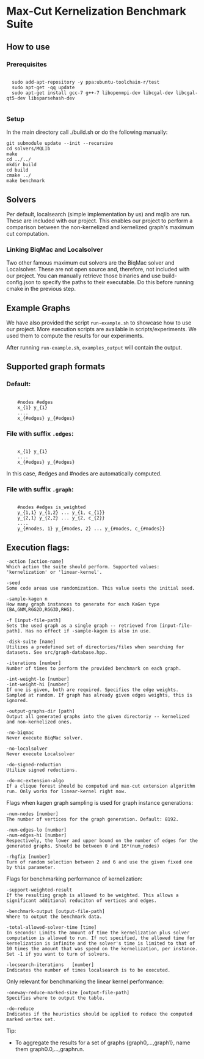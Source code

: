 <h1>Max-Cut Kernelization Benchmark Suite</h1>

<h2>How to use</h2>
<h3>Prerequisites</h2>
<pre><code>
  sudo add-apt-repository -y ppa:ubuntu-toolchain-r/test
  sudo apt-get -qq update
  sudo apt-get install gcc-7 g++-7 libopenmpi-dev libcgal-dev libcgal-qt5-dev libsparsehash-dev 
 </code></pre>
 
 
<h3>Setup</h3>
In the main directory call ./build.sh or do the following manually:
<pre><code>git submodule update --init --recursive
cd solvers/MQLIb
make
cd ../../
mkdir build
cd build
cmake ../
make benchmark</code></pre>

<h2>Solvers</h2>
Per default, localsearch (simple implementation by us) and mqlib are run. These are included with our project. This enables our project to perform a comparison between the non-kernelized and kernelized graph's maximum cut computation.

<h3>Linking BiqMac and Localsolver</h3>
Two other famous maximum cut solvers are the BiqMac solver and Localsolver. These are not open source and, therefore, not included with our project. You can manually retrieve those binaries and use build-config.json to specify the paths to their executable. Do this before running cmake in the previous step.

<h2>Example Graphs</h2>
We have also provided the script <code>run-example.sh</code> to showcase how to use our project. More execution scripts are available in scripts/experiments.  We used them to compute the results for our experiments.

After running <code>run-example.sh</code>, <code>examples_output</code> will contain the output.

<h2>Supported graph formats</h2>
<h3>Default:</h3>
<pre><code>
    #nodes #edges
    x_{1} y_{1}
    ....
    x_{#edges} y_{#edges}
</code></pre>

<h3>File with suffix <code>.edges</code>:</h3>
<pre><code>
    x_{1} y_{1}
    ....
    x_{#edges} y_{#edges}
</code></pre>
In this case, #edges and #nodes are automatically computed.

<h3>File with suffix <code>.graph</code>:</h3>
<pre><code>
    #nodes #edges is_weighted
    y_{1,1} y_{1,2} ... y_{1, c_{1}}
    y_{2,1} y_{2,2} ... y_{2, c_{2}}
    ....
    y_{#nodes, 1} y_{#nodes, 2} ... y_{#nodes, c_{#nodes}}
</code></pre>

<h2>Execution flags:</h2>

    -action [action-name]
    Which action the suite should perform. Supported values: 'kernelization' or 'linear-kernel'.

    -seed
    Some code areas use randomization. This value seets the initial seed.

    -sample-kagen n
    How many graph instances to generate for each KaGen type (BA,GNM,RGG2D,RGG3D,RHG).

    -f [input-file-path]
    Sets the used graph as a single graph -- retrieved from [input-file-path]. Has no effect if -sample-kagen is also in use.

    -disk-suite [name]
    Utilizes a predefined set of directories/files when searching for datasets. See src/graph-database.hpp.

    -iterations [number]
    Number of times to perform the provided benchmark on each graph.

    -int-weight-lo [number]
    -int-weight-hi [number]
    If one is given, both are required. Specifies the edge weights. Sampled at random. If graph has already given edges weights, this is ignored.

    -output-graphs-dir [path]
    Output all generated graphs into the given directoriy -- kernelized and non-kernelized ones.

    -no-biqmac
    Never execute BiqMac solver.

    -no-localsolver
    Never execute Localsolver

    -do-signed-reduction
    Utilize signed reductions.

    -do-mc-extension-algo
    If a clique forest should be computed and max-cut extension algorithm run. Only works for linear-kernel right now.


Flags when kagen graph sampling is used for graph instance generations:

    -num-nodes [number]
    The number of vertices for the graph generation. Default: 8192.

    -num-edges-lo [number]
    -num-edges-hi [number]
    Respectively, the lower and upper bound on the number of edges for the generated graphs. Should be between 0 and 16*(num_nodes)

    -rhgfix [number]
    Turn of random selection between 2 and 6 and use the given fixed one by this parameter.


Flags for benchmarking performance of kernelization:

    -support-weighted-result
    If the resulting graph is allowed to be weighted. This allows a significant additional reduciton of vertices and edges.

    -benchmark-output [output-file-path]
    Where to output the benchmark data.

    -total-allowed-solver-time [time]
    In seconds! Limits the amount of time the kernelization plus solver computation is allowed to run. If not specified, the allowed time for kernelization is infinite and the solver's time is limited to that of 10 times the amount that was spend on the kernelization, per instance. Set -1 if you want to turn of solvers.

    -locsearch-iterations   [number]
    Indicates the number of times localsearch is to be executed.


Only relevant for benchmarking the linear kernel performance:

    -oneway-reduce-marked-size [output-file-path]
    Specifies where to output the table.

    -do-reduce
    Indicates if the heuristics should be applied to reduce the computed marked vertex set.
    

Tip:
<ul>
    <li>To aggregate the results for a set of graphs {graph0,...,graph1}, name them graph0.0,...,graphn.n.</li>
</ul>

